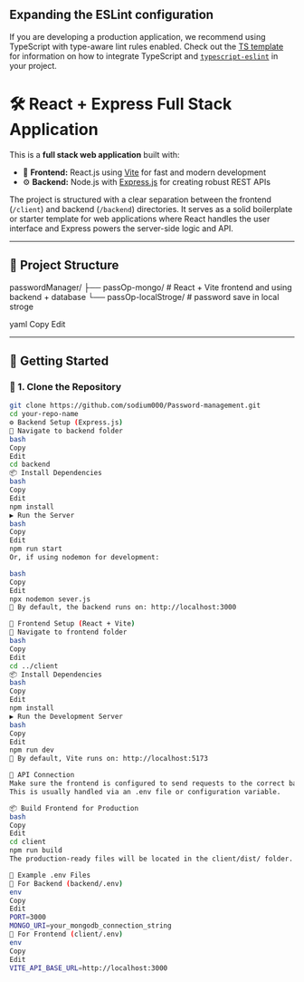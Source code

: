 
## Expanding the ESLint configuration

If you are developing a production application, we recommend using TypeScript with type-aware lint rules enabled. Check out the [TS template](https://github.com/vitejs/vite/tree/main/packages/create-vite/template-react-ts) for information on how to integrate TypeScript and [`typescript-eslint`](https://typescript-eslint.io) in your project.




# 🛠️ React + Express Full Stack Application

This is a **full stack web application** built with:

- 🧩 **Frontend:** React.js using [Vite](https://vitejs.dev/) for fast and modern development
- ⚙️ **Backend:** Node.js with [Express.js](https://expressjs.com/) for creating robust REST APIs

The project is structured with a clear separation between the frontend (`/client`) and backend (`/backend`) directories. It serves as a solid boilerplate or starter template for web applications where React handles the user interface and Express powers the server-side logic and API.

---

## 🧩 Project Structure

passwordManager/
├── passOp-mongo/ # React + Vite frontend and using backend + database 
└── passOp-localStroge/ # password save in local stroge 

yaml
Copy
Edit

---

## 🚀 Getting Started

### 📁 1. Clone the Repository

```bash
git clone https://github.com/sodium000/Password-management.git
cd your-repo-name
⚙️ Backend Setup (Express.js)
📍 Navigate to backend folder
bash
Copy
Edit
cd backend
📦 Install Dependencies
bash
Copy
Edit
npm install
▶️ Run the Server
bash
Copy
Edit
npm run start
Or, if using nodemon for development:

bash
Copy
Edit
npx nodemon sever.js
📝 By default, the backend runs on: http://localhost:3000

🎨 Frontend Setup (React + Vite)
📍 Navigate to frontend folder
bash
Copy
Edit
cd ../client
📦 Install Dependencies
bash
Copy
Edit
npm install
▶️ Run the Development Server
bash
Copy
Edit
npm run dev
📝 By default, Vite runs on: http://localhost:5173

🔄 API Connection
Make sure the frontend is configured to send requests to the correct backend URL (e.g., http://localhost:3000/api/...).
This is usually handled via an .env file or configuration variable.

📦 Build Frontend for Production
bash
Copy
Edit
cd client
npm run build
The production-ready files will be located in the client/dist/ folder.

📂 Example .env Files
🔧 For Backend (backend/.env)
env
Copy
Edit
PORT=3000
MONGO_URI=your_mongodb_connection_string
🎨 For Frontend (client/.env)
env
Copy
Edit
VITE_API_BASE_URL=http://localhost:3000


